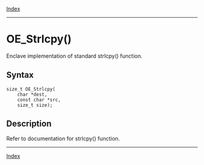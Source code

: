 [Index](index.md)

---
# OE_Strlcpy()

Enclave implementation of standard strlcpy() function.

## Syntax

    size_t OE_Strlcpy(
        char *dest,
        const char *src,
        size_t size);
## Description 

Refer to documentation for strlcpy() function.

---
[Index](index.md)

